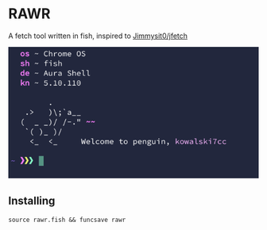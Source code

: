 # RAWR

A fetch tool written in fish, inspired to [Jimmysit0/jfetch](https://github.com/Jimmysit0/jfetch)

![screenshot](screenshot.png)

## Installing

```fish
source rawr.fish && funcsave rawr
```